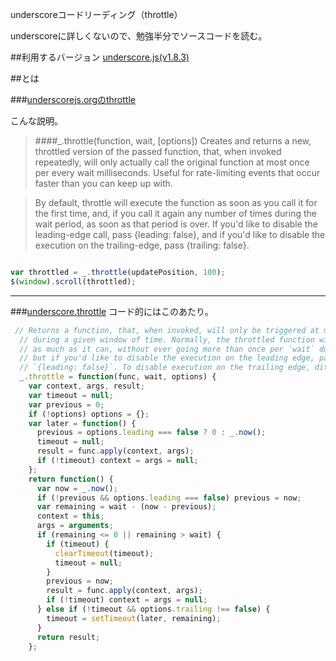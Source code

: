 underscoreコードリーディング（throttle）

underscoreに詳しくないので、勉強半分でソースコードを読む。



##利用するバージョン
[underscore.js(v1.8.3)](https://github.com/jashkenas/underscore/tree/1.8.3)


##とは


###[underscorejs.orgのthrottle](http://underscorejs.org/#throttle)

こんな説明。
>####_.throttle(function, wait, [options]) 
>Creates and returns a new, throttled version of the passed function, that, when invoked repeatedly, will only actually call the original function at most once per every wait milliseconds.
>Useful for rate-limiting events that occur faster than you can keep up with.

>By default, throttle will execute the function as soon as you call it for the first time, and, if you call it again any number of times during the wait period, as soon as that period is over. 
>If you'd like to disable the leading-edge call, pass {leading: false}, and if you'd like to disable the execution on the trailing-edge, pass 
{trailing: false}.

```javascript

var throttled = _.throttle(updatePosition, 100);
$(window).scroll(throttled);

```
------------- 


###[underscore.throttle](https://github.com/jashkenas/underscore/blob/1.8.3/underscore.js#L776)
コード的にはこのあたり。

```javascript
 // Returns a function, that, when invoked, will only be triggered at most once
  // during a given window of time. Normally, the throttled function will run
  // as much as it can, without ever going more than once per `wait` duration;
  // but if you'd like to disable the execution on the leading edge, pass
  // `{leading: false}`. To disable execution on the trailing edge, ditto.
  _.throttle = function(func, wait, options) {
    var context, args, result;
    var timeout = null;
    var previous = 0;
    if (!options) options = {};
    var later = function() {
      previous = options.leading === false ? 0 : _.now();
      timeout = null;
      result = func.apply(context, args);
      if (!timeout) context = args = null;
    };
    return function() {
      var now = _.now();
      if (!previous && options.leading === false) previous = now;
      var remaining = wait - (now - previous);
      context = this;
      args = arguments;
      if (remaining <= 0 || remaining > wait) {
        if (timeout) {
          clearTimeout(timeout);
          timeout = null;
        }
        previous = now;
        result = func.apply(context, args);
        if (!timeout) context = args = null;
      } else if (!timeout && options.trailing !== false) {
        timeout = setTimeout(later, remaining);
      }
      return result;
    };
```

